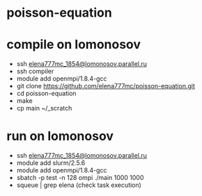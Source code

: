 # poisson-equation

# compile on lomonosov
 - ssh elena777mc_1854@lomonosov.parallel.ru
 - ssh compiler
 - module add openmpi/1.8.4-gcc 
 - git clone https://github.com/elena777mc/poisson-equation.git
 - cd poisson-equation
 - make
 - cp main ~/_scratch

# run on lomonosov
 - ssh elena777mc_1854@lomonosov.parallel.ru
 - module add slurm/2.5.6 
 - module add openmpi/1.8.4-gcc 
 - sbatch -p test -n 128 ompi ./main 1000 1000
 - squeue | grep elena (check task execution)

